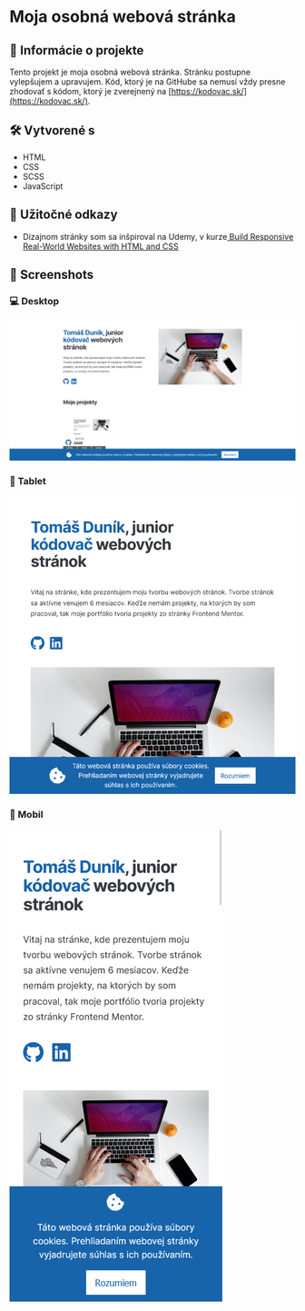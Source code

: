 # Moja osobná webová stránka

## 📝 Informácie o projekte

Tento projekt je moja osobná webová stránka. Stránku postupne vylepšujem a upravujem. Kód, ktorý je na GitHube sa nemusí vždy presne zhodovať s kódom, ktorý je zverejnený na [https://kodovac.sk/](https://kodovac.sk/).

## 🛠️ Vytvorené s

- HTML
- CSS
- SCSS
- JavaScript

## 🧭 Užitočné odkazy

- Dizajnom stránky som sa inšpiroval na Udemy, v kurze[ Build Responsive Real-World Websites with HTML and CSS](https://www.udemy.com/course/design-and-develop-a-killer-website-with-html5-and-css3/)

## 📸 Screenshots

### 💻 Desktop

![](./images/screenshots/screenshot-desktop.png)

### 📱 Tablet

![](./images/screenshots/screenshot-tablet.png)

### 📱 Mobil

![](./images/screenshots/screenshot-mobil.png)
